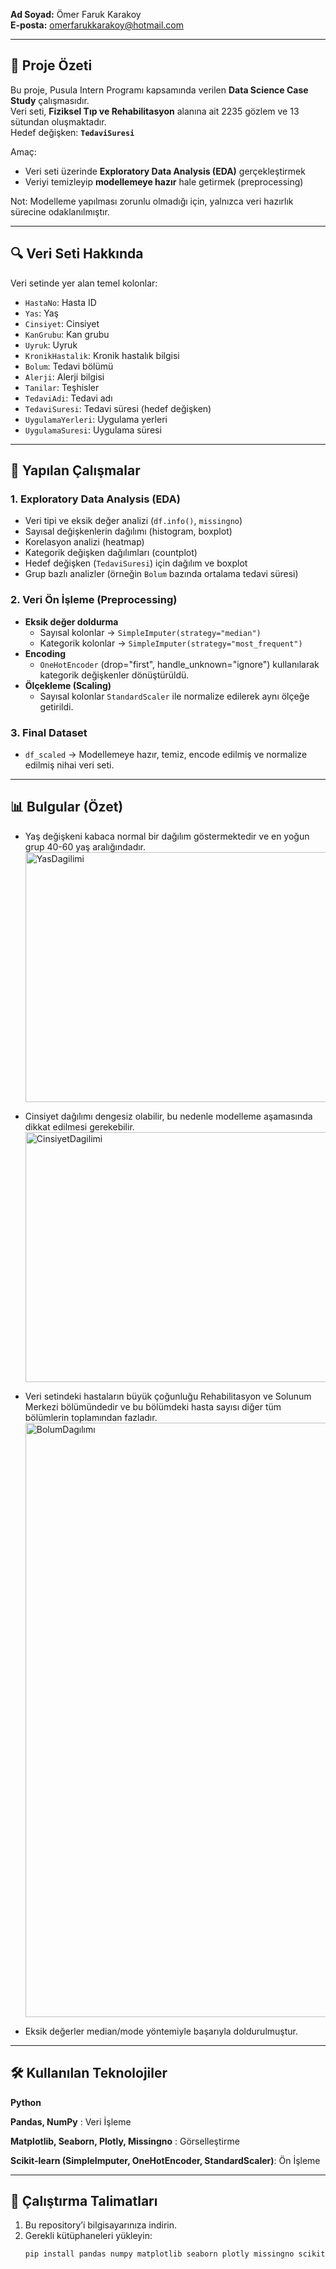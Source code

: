 **Ad Soyad:** Ömer Faruk Karakoy  
**E-posta:** omerfarukkarakoy@hotmail.com  

---

## 📖 Proje Özeti
Bu proje, Pusula Intern Programı kapsamında verilen **Data Science Case Study** çalışmasıdır.  
Veri seti, **Fiziksel Tıp ve Rehabilitasyon** alanına ait 2235 gözlem ve 13 sütundan oluşmaktadır.  
Hedef değişken: **`TedaviSuresi`**  

Amaç:  
- Veri seti üzerinde **Exploratory Data Analysis (EDA)** gerçekleştirmek  
- Veriyi temizleyip **modellemeye hazır** hale getirmek (preprocessing)  

Not: Modelleme yapılması zorunlu olmadığı için, yalnızca veri hazırlık sürecine odaklanılmıştır.  

---

## 🔍 Veri Seti Hakkında
Veri setinde yer alan temel kolonlar:  

- `HastaNo`: Hasta ID  
- `Yas`: Yaş  
- `Cinsiyet`: Cinsiyet  
- `KanGrubu`: Kan grubu  
- `Uyruk`: Uyruk  
- `KronikHastalik`: Kronik hastalık bilgisi  
- `Bolum`: Tedavi bölümü  
- `Alerji`: Alerji bilgisi  
- `Tanilar`: Teşhisler  
- `TedaviAdi`: Tedavi adı  
- `TedaviSuresi`: Tedavi süresi (hedef değişken)  
- `UygulamaYerleri`: Uygulama yerleri  
- `UygulamaSuresi`: Uygulama süresi  

---

## 🧪 Yapılan Çalışmalar

### 1. Exploratory Data Analysis (EDA)
- Veri tipi ve eksik değer analizi (`df.info()`, `missingno`)  
- Sayısal değişkenlerin dağılımı (histogram, boxplot)  
- Korelasyon analizi (heatmap)  
- Kategorik değişken dağılımları (countplot)  
- Hedef değişken (`TedaviSuresi`) için dağılım ve boxplot  
- Grup bazlı analizler (örneğin `Bolum` bazında ortalama tedavi süresi)  

### 2. Veri Ön İşleme (Preprocessing)
- **Eksik değer doldurma**  
  - Sayısal kolonlar → `SimpleImputer(strategy="median")`  
  - Kategorik kolonlar → `SimpleImputer(strategy="most_frequent")`  
- **Encoding**  
  - `OneHotEncoder` (drop="first", handle_unknown="ignore") kullanılarak kategorik değişkenler dönüştürüldü.  
- **Ölçekleme (Scaling)**  
  - Sayısal kolonlar `StandardScaler` ile normalize edilerek aynı ölçeğe getirildi.  

### 3. Final Dataset
- `df_scaled` → Modellemeye hazır, temiz, encode edilmiş ve normalize edilmiş nihai veri seti.  

---

## 📊 Bulgular (Özet)
- Yaş değişkeni kabaca normal bir dağılım göstermektedir ve en yoğun grup 40-60 yaş aralığındadır.
   <img width="1000" height="400" alt="YasDagilimi" src="https://github.com/user-attachments/assets/9a9460d7-92db-4e00-8f73-d20b31acb0a6" />

- Cinsiyet dağılımı dengesiz olabilir, bu nedenle modelleme aşamasında dikkat edilmesi gerekebilir.
   <img width="800" height="400" alt="CinsiyetDagilimi" src="https://github.com/user-attachments/assets/a9382bd8-372c-41c7-b635-889e540029ce" />

- Veri setindeki hastaların büyük çoğunluğu Rehabilitasyon ve Solunum Merkezi bölümündedir ve bu bölümdeki hasta sayısı diğer tüm bölümlerin toplamından fazladır.
    <img width="1920" height="951" alt="BolumDagılımı" src="https://github.com/user-attachments/assets/60d4dea3-da87-4756-a60c-812f79d1ecfe" />

- Eksik değerler median/mode yöntemiyle başarıyla doldurulmuştur.  

---

## 🛠️ Kullanılan Teknolojiler
**Python**

**Pandas, NumPy** : Veri İşleme

**Matplotlib, Seaborn, Plotly, Missingno** : Görselleştirme 

**Scikit-learn (SimpleImputer, OneHotEncoder, StandardScaler)**: Ön İşleme 

---

## 🚀 Çalıştırma Talimatları
1. Bu repository’i bilgisayarınıza indirin.  
2. Gerekli kütüphaneleri yükleyin:  
   ```bash
   pip install pandas numpy matplotlib seaborn plotly missingno scikit-learn
